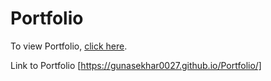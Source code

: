 # Portfolio

To view Portfolio, [click here](https://gunasekhar0027.github.io/Portfolio/).


Link to Portfolio [https://gunasekhar0027.github.io/Portfolio/]


